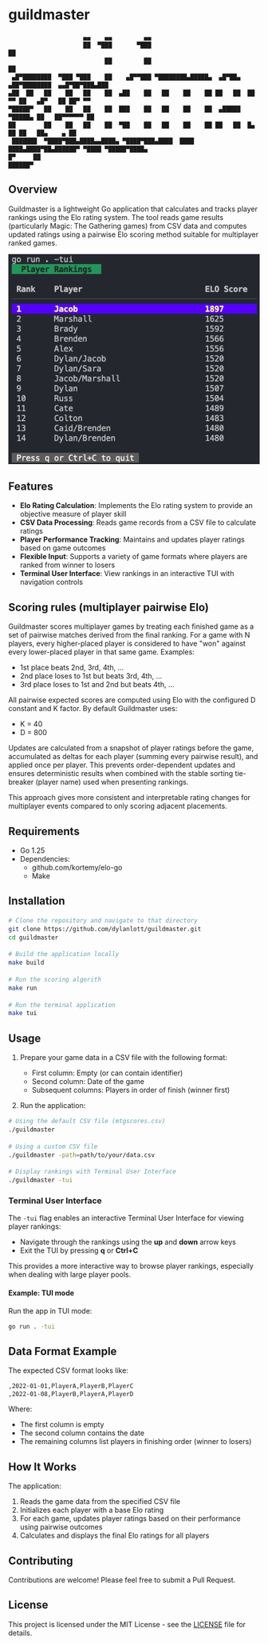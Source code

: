 # guildmaster

```text
                     ▄▄    ▄▄         ▄▄                                                        
                     ██  ▀███       ▀███                                   ██                   
                           ██         ██                                   ██                   
 ▄█▀████████  ▀███ ▀███    ██    ▄█▀▀███ ▀████████▄█████▄  ▄█▀██▄  ▄██▀████████  ▄▄█▀██▀███▄███ 
▄██  ██   ██    ██   ██    ██  ▄██    ██   ██    ██    ██ ██   ██  ██   ▀▀ ██   ▄█▀   ██ ██▀ ▀▀ 
▀█████▀   ██    ██   ██    ██  ███    ██   ██    ██    ██  ▄█████  ▀█████▄ ██   ██▀▀▀▀▀▀ ██     
██        ██    ██   ██    ██  ▀██    ██   ██    ██    ██ ██   ██  █▄   ██ ██   ██▄    ▄ ██     
 ███████  ▀████▀███▄████▄▄████▄ ▀████▀███▄████  ████  ████▄████▀██▄██████▀ ▀████ ▀█████▀████▄   
█▀     ██                                                                                       
██████▀                                                                                         
```

## Overview

Guildmaster is a lightweight Go application that calculates and tracks player rankings using the Elo rating system. The tool reads game results (particularly Magic: The Gathering games) from CSV data and computes updated ratings using a pairwise Elo scoring method suitable for multiplayer ranked games.

![tui](assets/tui.png)

## Features

- **Elo Rating Calculation**: Implements the Elo rating system to provide an objective measure of player skill
- **CSV Data Processing**: Reads game records from a CSV file to calculate ratings
- **Player Performance Tracking**: Maintains and updates player ratings based on game outcomes
- **Flexible Input**: Supports a variety of game formats where players are ranked from winner to losers
- **Terminal User Interface**: View rankings in an interactive TUI with navigation controls

## Scoring rules (multiplayer pairwise Elo)

Guildmaster scores multiplayer games by treating each finished game as a set of pairwise matches derived from the final ranking. For a game with N players, every higher-placed player is considered to have "won" against every lower-placed player in that same game. Examples:

- 1st place beats 2nd, 3rd, 4th, ...
- 2nd place loses to 1st but beats 3rd, 4th, ...
- 3rd place loses to 1st and 2nd but beats 4th, ...

All pairwise expected scores are computed using Elo with the configured D constant and K factor. By default Guildmaster uses:

- K = 40
- D = 800

Updates are calculated from a snapshot of player ratings before the game, accumulated as deltas for each player (summing every pairwise result), and applied once per player. This prevents order-dependent updates and ensures deterministic results when combined with the stable sorting tie-breaker (player name) used when presenting rankings.

This approach gives more consistent and interpretable rating changes for multiplayer events compared to only scoring adjacent placements.

## Requirements

- Go 1.25
- Dependencies:
  - github.com/kortemy/elo-go
  - Make

## Installation

```bash
# Clone the repository and navigate to that directory
git clone https://github.com/dylanlott/guildmaster.git
cd guildmaster

# Build the application locally 
make build

# Run the scoring algorith
make run

# Run the terminal application 
make tui
```

## Usage

1. Prepare your game data in a CSV file with the following format:
   - First column: Empty (or can contain identifier)
   - Second column: Date of the game
   - Subsequent columns: Players in order of finish (winner first)

2. Run the application:

```bash
# Using the default CSV file (mtgscores.csv)
./guildmaster

# Using a custom CSV file
./guildmaster -path=path/to/your/data.csv

# Display rankings with Terminal User Interface
./guildmaster -tui
```

### Terminal User Interface

The `-tui` flag enables an interactive Terminal User Interface for viewing player rankings:

- Navigate through the rankings using the **up** and **down** arrow keys
- Exit the TUI by pressing **q** or **Ctrl+C**

This provides a more interactive way to browse player rankings, especially when dealing with large player pools.

#### Example: TUI mode

Run the app in TUI mode:

```bash
go run . -tui
```

## Data Format Example

The expected CSV format looks like:

```csv
,2022-01-01,PlayerA,PlayerB,PlayerC
,2022-01-08,PlayerB,PlayerA,PlayerD
```

Where:

- The first column is empty
- The second column contains the date
- The remaining columns list players in finishing order (winner to losers)

## How It Works

The application:

1. Reads the game data from the specified CSV file
2. Initializes each player with a base Elo rating
3. For each game, updates player ratings based on their performance using pairwise outcomes
4. Calculates and displays the final Elo ratings for all players

## Contributing

Contributions are welcome! Please feel free to submit a Pull Request.

## License

This project is licensed under the MIT License - see the [LICENSE](LICENSE) file for details.
